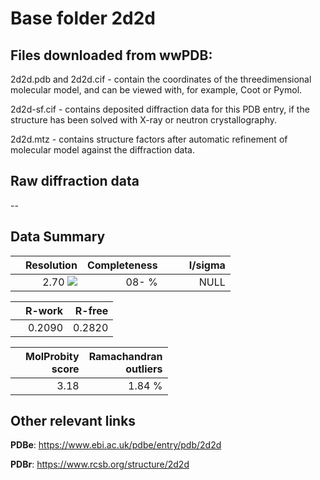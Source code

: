 # Base folder 2d2d

## Files downloaded from wwPDB:

2d2d.pdb and 2d2d.cif - contain the coordinates of the threedimensional molecular model, and can be viewed with, for example, Coot or Pymol.

2d2d-sf.cif - contains deposited diffraction data for this PDB entry, if the structure has been solved with X-ray or neutron crystallography.

2d2d.mtz - contains structure factors after automatic refinement of molecular model against the diffraction data.

## Raw diffraction data

--<br> 

## Data Summary
|   | Resolution | Completeness| I/sigma |
|---|-------------:|----------------:|--------------:|
|   |2.70 <img src="https://latex.codecogs.com/svg.latex?{\mbox{\normalfont\AA}}"/>|  08- %|<img width=50/>NULL |

|   | **R-work**| **R-free**   
|---|-------------:|----------------:|           
||0.2090|0.2820|

|   |**MolProbity<br>score**| **Ramachandran<br>outliers** 
|---|-------------:|----------------:|
||3.18|1.84 %|

## Other relevant links 
**PDBe**:  https://www.ebi.ac.uk/pdbe/entry/pdb/2d2d
 
**PDBr**: https://www.rcsb.org/structure/2d2d 

